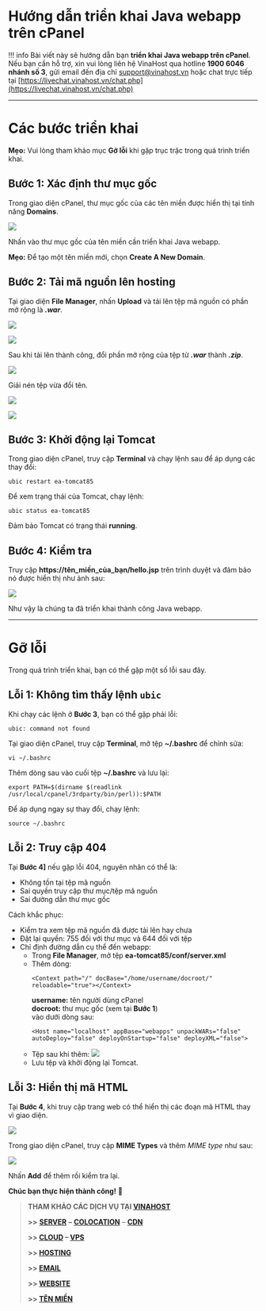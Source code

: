 Hướng dẫn triển khai Java webapp trên cPanel
===

!!! info
    Bài viết này sẽ hướng dẫn bạn **triển khai Java webapp trên cPanel**. Nếu bạn cần hỗ trợ, xin vui lòng liên hệ VinaHost qua hotline **1900 6046 nhánh số 3**, gửi email đến địa chỉ [support@vinahost.vn](mailto:support@vinahost.vn) hoặc chat trực tiếp tại [https://livechat.vinahost.vn/chat.php](https://livechat.vinahost.vn/chat.php)

<hr>

# Các bước triển khai

**Mẹo:** Vui lòng tham khảo mục **Gỡ lỗi** khi gặp trục trặc trong quá trình triển khai.

## Bước 1: Xác định thư mục gốc

Trong giao diện cPanel, thư mục gốc của các tên miền được hiển thị tại tính năng **Domains**.

![](./images/huong-dan-trien-khai-java-webapp-cpanel-01.jpg)

Nhấn vào thư mục gốc của tên miền cần triển khai Java webapp.

**Mẹo:** Để tạo một tên miền mới, chọn **Create A New Domain**.

## Bước 2: Tải mã nguồn lên hosting

Tại giao diện **File Manager**, nhấn **Upload** và tải lên tệp mã nguồn có phần mở rộng là ***.war***.

![](./images/huong-dan-trien-khai-java-webapp-cpanel-02.jpg)

![](./images/huong-dan-trien-khai-java-webapp-cpanel-03.jpg)

Sau khi tải lên thành công, đổi phần mở rộng của tệp từ ***.war*** thành ***.zip***.

![](./images/huong-dan-trien-khai-java-webapp-cpanel-04.jpg)

Giải nén tệp vừa đổi tên.

![](./images/huong-dan-trien-khai-java-webapp-cpanel-05.jpg)

![](./images/huong-dan-trien-khai-java-webapp-cpanel-06.jpg)

## Bước 3: Khởi động lại Tomcat

Trong giao diện cPanel, truy cập **Terminal** và chạy lệnh sau để áp dụng các thay đổi:

```
ubic restart ea-tomcat85
```

Để xem trạng thái của Tomcat, chạy lệnh:

```
ubic status ea-tomcat85
```

Đảm bảo Tomcat có trạng thái **running**.

## Bước 4: Kiểm tra

Truy cập **https://tên_miền_của_bạn/hello.jsp** trên trình duyệt và đảm bảo nó được hiển thị như ảnh sau:

![](./images/huong-dan-trien-khai-java-webapp-cpanel-07.jpg)

Như vậy là chúng ta đã triển khai thành công Java webapp.

<hr>

# Gỡ lỗi

Trong quá trình triển khai, bạn có thể gặp một số lỗi sau đây.

## Lỗi 1: Không tìm thấy lệnh `ubic`

Khi chạy các lệnh ở **Bước 3**, bạn có thể gặp phải lỗi:

```
ubic: command not found
```

Tại giao diện cPanel, truy cập **Terminal**, mở tệp **~/.bashrc** để chỉnh sửa:

```
vi ~/.bashrc
```

Thêm dòng sau vào cuối tệp **~/.bashrc** và lưu lại:

```
export PATH=$(dirname $(readlink /usr/local/cpanel/3rdparty/bin/perl)):$PATH
```

Để áp dụng ngay sự thay đổi, chạy lệnh:

```
source ~/.bashrc
```

## Lỗi 2: Truy cập 404

Tại **Bước 4]** nếu gặp lỗi 404, nguyên nhân có thể là:

- Không tồn tại tệp mã nguồn
- Sai quyền truy cập thư mục/tệp mã nguồn
- Sai đường dẫn thư mục gốc

Cách khắc phục:

- Kiểm tra xem tệp mã nguồn đã được tải lên hay chưa
- Đặt lại quyền: 755 đối với thư mục và 644 đối với tệp
- Chỉ định đường dẫn cụ thể đến webapp:
  - Trong **File Manager**, mở tệp **ea-tomcat85/conf/server.xml**
  - Thêm dòng:
    ```
    <Context path="/" docBase="/home/username/docroot/" reloadable="true"></Context>
    ```
    **username:** tên người dùng cPanel<br>
    **docroot:** thư mục gốc (xem tại **Bước 1**)<br>
    vào dưới dòng sau:
    ```
    <Host name="localhost" appBase="webapps" unpackWARs="false" autoDeploy="false" deployOnStartup="false" deployXML="false">
    ```
  - Tệp sau khi thêm:
    ![](./images/huong-dan-trien-khai-java-webapp-cpanel-08.jpg)
  - Lưu tệp và khởi động lại Tomcat.

## Lỗi 3: Hiển thị mã HTML

Tại **Bước 4**, khi truy cập trang web có thể hiển thị các đoạn mã HTML thay vì giao diện. 

![](./images/huong-dan-trien-khai-java-webapp-cpanel-09.jpg)

Trong giao diện cPanel, truy cập **MIME Types** và thêm *MIME type* như sau:

![](./images/huong-dan-trien-khai-java-webapp-cpanel-10.jpg)

Nhấn **Add** để thêm rồi kiểm tra lại.

**Chúc bạn thực hiện thành công!** 🥳

> **THAM KHẢO CÁC DỊCH VỤ TẠI [VINAHOST](https://vinahost.vn/)**
> 
> **\>>** [**SERVER**](https://vinahost.vn/thue-may-chu-rieng/) **–** [**COLOCATION**](https://vinahost.vn/colocation.html) – [**CDN**](https://vinahost.vn/dich-vu-cdn-chuyen-nghiep)
> 
> **\>> [CLOUD](https://vinahost.vn/cloud-server-gia-re/) – [VPS](https://vinahost.vn/vps-ssd-chuyen-nghiep/)**
> 
> **\>> [HOSTING](https://vinahost.vn/wordpress-hosting)**
> 
> **\>> [EMAIL](https://vinahost.vn/email-hosting)**
> 
> **\>> [WEBSITE](http://vinawebsite.vn/)**
> 
> **\>> [TÊN MIỀN](https://vinahost.vn/ten-mien-gia-re/)**
